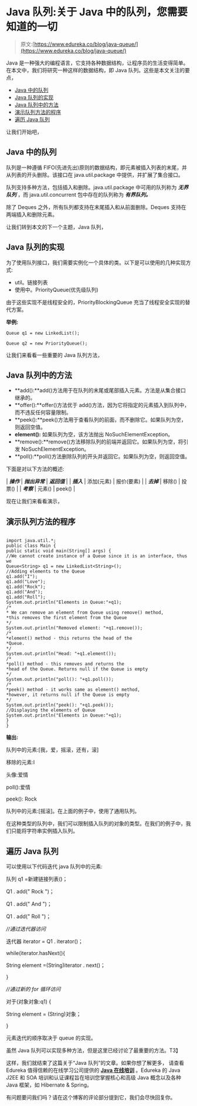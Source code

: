 # Java 队列:关于 Java 中的队列，您需要知道的一切

> 原文:[https://www.edureka.co/blog/java-queue/](https://www.edureka.co/blog/java-queue/)

Java 是一种强大的编程语言，它支持各种数据结构，让程序员的生活变得简单。在本文中，我们将研究一种这样的数据结构，即 Java 队列。这些是本文关注的要点，

*   [Java 中的队列](#QueueInJava)
*   [Java 队列的实现](#ImplementationOfJavaQueue)
*   [Java 队列中的方法](#MethodsInJavaQueue)
*   [演示队列方法的程序](#ProgramToDemonstrateQueueMethods)
*   [遍历 Java 队列](#IteratingThroughAJavaQueue)

让我们开始吧，

## **Java 中的队列**

队列是一种遵循 FIFO(先进先出)原则的数据结构，即元素被插入列表的末尾，并从列表的开头删除。该接口在 java.util.package 中提供，并扩展了集合接口。

队列支持多种方法，包括插入和删除。java.util.package 中可用的队列称为 ***无界队列*** ，而 java.util.concurrent 包中存在的队列称为 ***有界队列。***

除了 Deques 之外，所有队列都支持在末尾插入和从前面删除。Deques 支持在两端插入和删除元素。

让我们转到本文的下一个主题，Java 队列，

## **Java 队列的实现**

为了使用队列接口，我们需要实例化一个具体的类。以下是可以使用的几种实现方式:

*   util。链接列表
*   使用中。PriorityQueue(优先级队列)

由于这些实现不是线程安全的，PriorityBlockingQueue 充当了线程安全实现的替代方案。

**举例:**

```
Queue q1 = new LinkedList();
```

```
Queue q2 = new PriorityQueue();
```

让我们来看看一些重要的 Java 队列方法，

## **Java 队列中的方法**

*   **add():**add()方法用于在队列的末尾或尾部插入元素。方法是从集合接口继承的。
*   **offer():**offer()方法优于 add()方法，因为它将指定的元素插入到队列中，而不违反任何容量限制。
*   **peek():**peek()方法用于查看队列的前面，而不删除它。如果队列为空，则返回空值。
*   **element():** 如果队列为空，该方法抛出 NoSuchElementException。
*   **remove():**remove()方法移除队列的前端并返回它。如果队列为空，将引发 NoSuchElementException。
*   **poll():**poll()方法删除队列的开头并返回它。如果队列为空，则返回空值。

下面是对以下方法的概述:

| ***操作*** | ***抛出异常*** | ***返回值*** |
| ***插入*** | 添加(元素) | 报价(要素) |
| ***去掉*** | 移除() | 投票() |
| ***考察*** | 元素() | peek() |

现在让我们来看看演示，

## **演示队列方法的程序**

```

import java.util.*;
public class Main {
public static void main(String[] args) {
//We cannot create instance of a Queue since it is an interface, thus we
Queue<String> q1 = new LinkedList<String>();
//Adding elements to the Queue
q1.add("I");
q1.add("Love");
q1.add("Rock");
q1.add("And");
q1.add("Roll");
System.out.println("Elements in Queue:"+q1);
/*
* We can remove an element from Queue using remove() method,
*this removes the first element from the Queue
*/
System.out.println("Removed element: "+q1.remove());
/*
*element() method - this returns the head of the
*Queue.
*/
System.out.println("Head: "+q1.element());
/*
*poll() method - this removes and returns the
*head of the Queue. Returns null if the Queue is empty
*/
System.out.println("poll(): "+q1.poll());
/*
*peek() method - it works same as element() method,
*however, it returns null if the Queue is empty
*/
System.out.println("peek(): "+q1.peek());
//Displaying the elements of Queue
System.out.println("Elements in Queue:"+q1);
}
}

```

**输出:**

队列中的元素:[我，爱，摇滚，还有，滚]

移除的元素:I

头像:爱情

poll():爱情

peek(): Rock

队列中的元素:[摇滚]。在上面的例子中，使用了通用队列。

在这种类型的队列中，我们可以限制插入队列的对象的类型。在我们的例子中，我们只能将字符串实例插入队列。

## **遍历 Java 队列**

可以使用以下代码迭代 java 队列中的元素:

队列 q1 =新建链接列表()；

Q1 . add(" Rock ")；

Q1 . add(" And ")；

Q1 . add(" Roll ")；

*//通过迭代器访问*

迭代器 iterator = Q1 . iterator()；

while(iterator.hasNext(){

String element =(String)iterator . next()；

}

*//通过新的 for 循环访问*

对于(对象对象:q1) {

String element = (String)对象；

}

元素迭代的顺序取决于 queue 的实现。

虽然 Java 队列可以实现多种方法，但是这里已经讨论了最重要的方法。T3】

这样，我们就结束了这篇关于“Java 队列”的文章。如果你想了解更多， 请查看 Edureka 值得信赖的在线学习公司提供的 [**Java 在线培训**](https://www.edureka.co/java-j2ee-training-course) 。Edureka 的 Java J2EE 和 SOA 培训和认证课程旨在培训您掌握核心和高级 Java 概念以及各种 Java 框架，如 Hibernate & Spring。

有问题要问我们吗？请在这个博客的评论部分提到它，我们会尽快回复你。